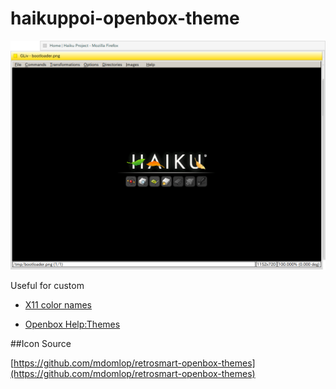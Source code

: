# haikuppoi-openbox-theme
![Preview](https://github.com/Umio-Yasuno/haikuppoi-openbox-theme/blob/master/Preview.png "Preview")


Useful for custom

- [X11 color names](https://en.wikipedia.org/wiki/X11_color_names#Color_name_chart)

- [Openbox Help:Themes](http://openbox.org/wiki/Help:Themes)

##Icon Source

[https://github.com/mdomlop/retrosmart-openbox-themes](https://github.com/mdomlop/retrosmart-openbox-themes)
